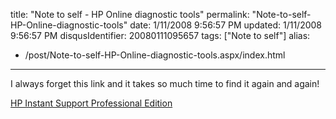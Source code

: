 title: "Note to self - HP Online diagnostic tools"
permalink: "Note-to-self-HP-Online-diagnostic-tools"
date: 1/11/2008 9:56:57 PM
updated: 1/11/2008 9:56:57 PM
disqusIdentifier: 20080111095657
tags: ["Note to self"]
alias:
 - /post/Note-to-self-HP-Online-diagnostic-tools.aspx/index.html
---
I always forget this link and it takes so much time to find it again and again!

[HP Instant Support Professional Edition](http://h50203.www5.hp.com/hpisweb/customer/HPInstantsupport.aspx?&cc=us&lang=en)
